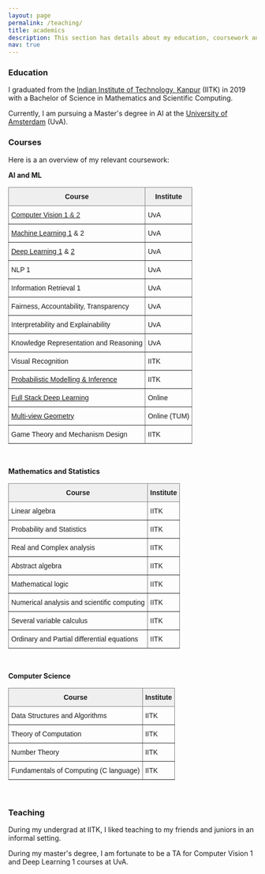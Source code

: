 ```yaml
---
layout: page
permalink: /teaching/
title: academics
description: This section has details about my education, coursework and teaching.
nav: true
---
```


### Education

I graduated from the [Indian Institute of Technology, Kanpur](https://iitk.ac.in/) (IITK) in 2019 with a Bachelor of Science in Mathematics and Scientific Computing.

Currently, I am pursuing a Master's degree in AI at the [University of Amsterdam](https://www.uva.nl/en) (UvA).


### Courses

Here is a an overview of my relevant coursework:

**AI and ML**

<!-- | **Course** 	| |**Institute** 	|
|---	||---	|
|---	||---	|
| [Computer Vision 1](https://cv1-uva.github.io/) & 2 	| | UvA 	|
| [Machine Learning 1](https://uvaml1.github.io/) & 2* 	| | UvA 	|
| [Deep Learning 1](https://uvadlc.github.io/) & [2](https://uvadl2c.github.io/) 	| | UvA 	|
| NLP 1  	| | UvA 	|
| Information Retrieval 1 	| | UvA 	|
| Fairness, Accountability, Transparency 	| | UvA 	|
| Interpretability and Explainability &nbsp; &nbsp; &nbsp;	| | UvA 	|
| Visual Recognition 	| | IITK 	|
| [Probabilistic Modelling & Inference](https://www.cse.iitk.ac.in/users/piyush/courses/tpmi_winter19/tpmi.html) 	| | IITK 	|
| [Full Stack Deep Learning](https://fullstackdeeplearning.com/) 	| | Online 	|
| [Multi-view Geometry](https://www.youtube.com/playlist?list=PLTBdjV_4f-EJn6udZ34tht9EVIW7lbeo4) 	| | Online (TUM) 	|
| Game Theory and Mechanism Design 	| | IITK 	| -->


<style type="text/css">
.tg  {border-collapse:collapse;border-spacing:0;}
.tg td{border-color:black;border-style:solid;border-width:1px;font-family:Arial, sans-serif;font-size:14px;
  overflow:hidden;padding:10px 5px;word-break:normal;}
.tg th{border-color:black;border-style:solid;border-width:1px;font-family:Arial, sans-serif;font-size:14px;
  font-weight:normal;overflow:hidden;padding:10px 5px;word-break:normal;}
.tg .tg-yj5y{background-color:#efefef;border-color:inherit;text-align:center;vertical-align:top}
.tg .tg-0pky{border-color:inherit;text-align:left;vertical-align:top}
</style>
<table class="tg">
<thead>
  <tr>
    <th class="tg-yj5y"><span style="font-weight:bold">Course</span></th>
    <th class="tg-yj5y"><span style="font-weight:bold">Institute</span></th>
  </tr>
</thead>
<tbody>
  <tr>
    <td class="tg-0pky"><a href="https://cv1-uva.github.io/" target="_blank" rel="noopener noreferrer">Computer Vision 1</a><a href="https://cv1-uva.github.io/" target="_blank" rel="noopener noreferrer"><span style="color:#333"> &amp; 2</span></a></td>
    <td class="tg-0pky">UvA</td>
  </tr>
  <tr>
    <td class="tg-0pky"><a href="https://uvaml1.github.io/" target="_blank" rel="noopener noreferrer">Machine Learning 1</a> &amp; 2</td>
    <td class="tg-0pky">UvA</td>
  </tr>
  <tr>
    <td class="tg-0pky"><a href="https://uvadlc.github.io/" target="_blank" rel="noopener noreferrer">Deep Learning 1</a> &amp; <a href="https://uvadl2c.github.io/" target="_blank" rel="noopener noreferrer">2</a></td>
    <td class="tg-0pky">UvA</td>
  </tr>
  <tr>
    <td class="tg-0pky">NLP 1 </td>
    <td class="tg-0pky">UvA</td>
  </tr>
  <tr>
    <td class="tg-0pky">Information Retrieval 1</td>
    <td class="tg-0pky">UvA</td>
  </tr>
  <tr>
    <td class="tg-0pky">Fairness, Accountability, Transparency</td>
    <td class="tg-0pky">UvA</td>
  </tr>
  <tr>
    <td class="tg-0pky">Interpretability and Explainability</td>
    <td class="tg-0pky">UvA</td>
  </tr>
  <tr>
    <td class="tg-0pky">Knowledge Representation and Reasoning</td>
    <td class="tg-0pky">UvA</td>
  </tr>
  <tr>
    <td class="tg-0pky">Visual Recognition</td>
    <td class="tg-0pky">IITK</td>
  </tr>
  <tr>
    <td class="tg-0pky"><a href="https://www.cse.iitk.ac.in/users/piyush/courses/tpmi_winter19/tpmi.html" target="_blank" rel="noopener noreferrer">Probabilistic Modelling &amp; Inference</a></td>
    <td class="tg-0pky">IITK</td>
  </tr>
  <tr>
    <td class="tg-0pky"><a href="https://fullstackdeeplearning.com/" target="_blank" rel="noopener noreferrer">Full Stack Deep Learning</a></td>
    <td class="tg-0pky">Online</td>
  </tr>
  <tr>
    <td class="tg-0pky"><a href="https://www.youtube.com/playlist?list=PLTBdjV_4f-EJn6udZ34tht9EVIW7lbeo4" target="_blank" rel="noopener noreferrer">Multi-view Geometry</a></td>
    <td class="tg-0pky">Online (TUM)</td>
  </tr>
  <tr>
    <td class="tg-0pky">Game Theory and Mechanism Design</td>
    <td class="tg-0pky">IITK</td>
  </tr>
</tbody>
</table>

<br>

**Mathematics and Statistics**

<style type="text/css">
.tg  {border-collapse:collapse;border-spacing:0;}
.tg td{border-color:black;border-style:solid;border-width:1px;font-family:Arial, sans-serif;font-size:14px;
  overflow:hidden;padding:10px 5px;word-break:normal;}
.tg th{border-color:black;border-style:solid;border-width:1px;font-family:Arial, sans-serif;font-size:14px;
  font-weight:normal;overflow:hidden;padding:10px 5px;word-break:normal;}
.tg .tg-yj5y{background-color:#efefef;border-color:inherit;text-align:center;vertical-align:top}
.tg .tg-0pky{border-color:inherit;text-align:left;vertical-align:top}
</style>
<table class="tg">
<thead>
  <tr>
    <th class="tg-yj5y"><span style="font-weight:bold">Course</span></th>
    <th class="tg-yj5y"><span style="font-weight:bold">Institute</span></th>
  </tr>
</thead>
<tbody>
  <tr>
    <td class="tg-0pky">Linear algebra</td>
    <td class="tg-0pky">IITK</td>
  </tr>
  <tr>
    <td class="tg-0pky">Probability and Statistics</td>
    <td class="tg-0pky">IITK</td>
  </tr>
  <tr>
    <td class="tg-0pky">Real and Complex analysis</td>
    <td class="tg-0pky">IITK</td>
  </tr>
  <tr>
    <td class="tg-0pky">Abstract algebra</td>
    <td class="tg-0pky">IITK</td>
  </tr>
  <tr>
    <td class="tg-0pky">Mathematical logic</td>
    <td class="tg-0pky">IITK</td>
  </tr>
  <tr>
    <td class="tg-0pky">Numerical analysis and scientific computing</td>
    <td class="tg-0pky">IITK</td>
  </tr>
  <tr>
    <td class="tg-0pky">Several variable calculus</td>
    <td class="tg-0pky">IITK</td>
  </tr>
  <tr>
    <td class="tg-0pky">Ordinary and Partial differential equations</td>
    <td class="tg-0pky">IITK</td>
  </tr>
</tbody>
</table>

<br>

**Computer Science**

<style type="text/css">
.tg  {border-collapse:collapse;border-spacing:0;}
.tg td{border-color:black;border-style:solid;border-width:1px;font-family:Arial, sans-serif;font-size:14px;
  overflow:hidden;padding:10px 5px;word-break:normal;}
.tg th{border-color:black;border-style:solid;border-width:1px;font-family:Arial, sans-serif;font-size:14px;
  font-weight:normal;overflow:hidden;padding:10px 5px;word-break:normal;}
.tg .tg-yj5y{background-color:#efefef;border-color:inherit;text-align:center;vertical-align:top}
.tg .tg-0pky{border-color:inherit;text-align:left;vertical-align:top}
</style>
<table class="tg">
<thead>
  <tr>
    <th class="tg-yj5y"><span style="font-weight:bold">Course</span></th>
    <th class="tg-yj5y"><span style="font-weight:bold">Institute</span></th>
  </tr>
</thead>
<tbody>
  <tr>
    <td class="tg-0pky">Data Structures and Algorithms</td>
    <td class="tg-0pky">IITK</td>
  </tr>
  <tr>
    <td class="tg-0pky">Theory of Computation</td>
    <td class="tg-0pky">IITK</td>
  </tr>
  <tr>
    <td class="tg-0pky">Number Theory</td>
    <td class="tg-0pky">IITK</td>
  </tr>
  <tr>
    <td class="tg-0pky">Fundamentals of Computing (C language)</td>
    <td class="tg-0pky">IITK</td>
  </tr>
</tbody>
</table>

<br>

### Teaching

During my undergrad at IITK, I liked teaching to my friends and juniors in an informal setting.

During my master's degree, I am fortunate to be a TA for Computer Vision 1 and Deep Learning 1 courses at UvA.